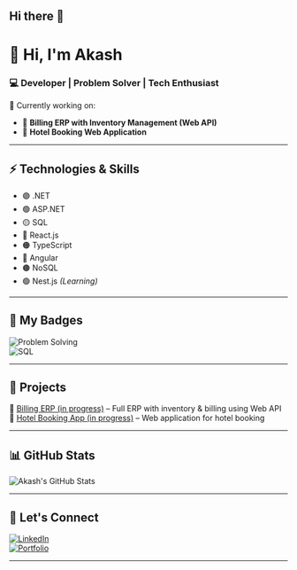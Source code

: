 ## Hi there 👋

# 👋 Hi, I'm Akash  

### 💻 Developer | Problem Solver | Tech Enthusiast  

🌟 Currently working on:  
- 🧾 **Billing ERP with Inventory Management (Web API)**  
- 🏨 **Hotel Booking Web Application**  

---

## ⚡ Technologies & Skills  
- 🟣 .NET  
- 🟢 ASP.NET  
- 🟡 SQL  
- 🔵 React.js  
- 🟠 TypeScript  
- 🔴 Angular  
- 🟤 NoSQL  
- 🟢 Nest.js *(Learning)*  



---

## 🏅 My Badges  
![Problem Solving](https://img.shields.io/badge/Problem%20Solving-★-orange)  
![SQL](https://img.shields.io/badge/SQL-★★-blue)  

---

## 📌 Projects  
🔹 [Billing ERP (in progress)](https://github.com/Akkash-Koley3108) – Full ERP with inventory & billing using Web API  
🔹 [Hotel Booking App (in progress)](https://github.com/Akkash-Koley3108) – Web application for hotel booking  

---

## 📊 GitHub Stats  
![Akash's GitHub Stats](https://github-readme-stats.vercel.app/api?username=Akkash-Koley3108&show_icons=true&theme=radical&count_private=true&include_all_commits=true)


---

## 🌱 Let's Connect  
[![LinkedIn](https://img.shields.io/badge/LinkedIn-blue?logo=linkedin)](www.linkedin.com/in/akkash-koley-4b3040226)  
[![Portfolio](https://img.shields.io/badge/Portfolio-Coming%20Soon-green)](#)  

---
